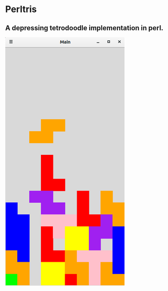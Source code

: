 # Perltris

## A depressing tetrodoodle implementation in perl.

![screenshot](/img/screenshot.png?raw=true "perltris")
